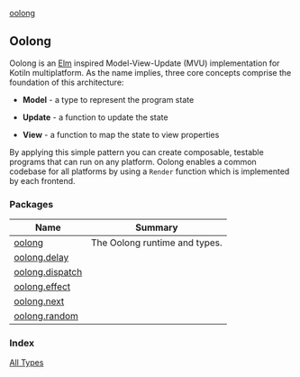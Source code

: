 [oolong](./index.md)

## Oolong

Oolong is an [Elm](https://guide.elm-lang.org/architecture) inspired Model-View-Update (MVU) implementation for Kotiln multiplatform. As the name implies, three core concepts comprise the foundation of this architecture:

* **Model** - a type to represent the program state

* **Update** - a function to update the state

* **View** - a function to map the state to view properties

By applying this simple pattern you can create composable, testable programs that can run on any platform. Oolong enables a common codebase for all platforms by using a `Render` function which is implemented by each frontend.

### Packages

| Name | Summary |
|---|---|
| [oolong](oolong/index.md) | The Oolong runtime and types. |
| [oolong.delay](oolong.delay/index.md) |  |
| [oolong.dispatch](oolong.dispatch/index.md) |  |
| [oolong.effect](oolong.effect/index.md) |  |
| [oolong.next](oolong.next/index.md) |  |
| [oolong.random](oolong.random/index.md) |  |

### Index

[All Types](alltypes/index.md)